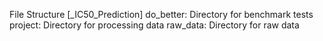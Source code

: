File Structure [_IC50_Prediction]
do_better: Directory for benchmark tests
project: Directory for processing data
raw_data: Directory for raw data
